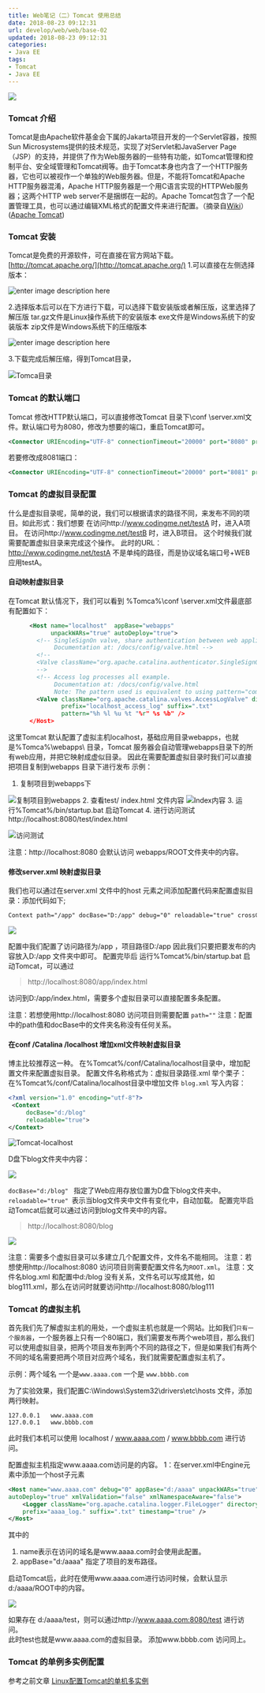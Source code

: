 ```yaml
---
title: Web笔记（二）Tomcat 使用总结
date: 2018-08-23 09:12:31
url: develop/web/web/base-02
updated: 2018-08-23 09:12:31
categories:
- Java EE
tags:
- Tomcat
- Java EE
---
```


![](https://cdn.jsdelivr.net/gh/niumoo/cdn-assets/2019/84e22fa4d78bc3eb8ed5109a0beb21f8.jpg)
###  Tomcat 介绍
Tomcat是由Apache软件基金会下属的Jakarta项目开发的一个Servlet容器，按照Sun Microsystems提供的技术规范，实现了对Servlet和JavaServer Page（JSP）的支持，并提供了作为Web服务器的一些特有功能，如Tomcat管理和控制平台、安全域管理和Tomcat阀等。由于Tomcat本身也内含了一个HTTP服务器，它也可以被视作一个单独的Web服务器。但是，不能将Tomcat和Apache HTTP服务器混淆，Apache HTTP服务器是一个用C语言实现的HTTPWeb服务器；这两个HTTP web server不是捆绑在一起的。Apache Tomcat包含了一个配置管理工具，也可以通过编辑XML格式的配置文件来进行配置。（摘录自[Wiki](https://zh.wikipedia.org/wiki/Apache_Tomcat)）([Apache Tomcat](http://tomcat.apache.org/))
<!-- more -->

### Tomcat 安装
Tomcat是免费的开源软件，可在直接在官方网站下载。
[http://tomcat.apache.org/](http://tomcat.apache.org/)
1.可以直接在左侧选择版本：

![enter image description here](https://cdn.jsdelivr.net/gh/niumoo/cdn-assets/2019/ae2daaf8a3849968ec40589cdcc54f4b.jpg)

2.选择版本后可以在下方进行下载，可以选择下载安装版或者解压版，这里选择了解压版
tar.gz文件是Linux操作系统下的安装版本
exe文件是Windows系统下的安装版本
zip文件是Windows系统下的压缩版本

![enter image description here](https://cdn.jsdelivr.net/gh/niumoo/cdn-assets/2019/5479a7ba9d098838d3e0fee1d2f05877.jpg)

3.下载完成后解压缩，得到Tomcat目录，

![Tomca目录](https://cdn.jsdelivr.net/gh/niumoo/cdn-assets/2019/869cfe4d5dc8a32e1e1b7f7723587a53.jpg)

### Tomcat 的默认端口

Tomcat 修改HTTP默认端口，可以直接修改Tomcat 目录下\conf \server.xml文件。默认端口号为8080，修改为想要的端口，重启Tomcat即可。
```xml
<Connector URIEncoding="UTF-8" connectionTimeout="20000" port="8080" protocol="HTTP/1.1" redirectPort="8443"/>
```
若要修改成8081端口：
```xml
<Connector URIEncoding="UTF-8" connectionTimeout="20000" port="8081" protocol="HTTP/1.1" redirectPort="8443"/>
```
### Tomcat 的虚拟目录配置
什么是虚拟目录呢，简单的说，我们可以根据请求的路径不同，来发布不同的项目。如此形式：我们想要
在访问http://www.codingme.net/testA  时，进入A项目。
在访问http://www.codingme.net/testB  时，进入B项目。
这个时候我们就需要配置虚拟目录来完成这个操作。
此时的URL：http://www.codingme.net/testA  不是单纯的路径，而是协议域名端口号+WEB应用testA。
#### 自动映射虚拟目录
在Tomcat 默认情况下，我们可以看到 %Tomca%\conf \server.xml文件最底部有配置如下：

```xml
      <Host name="localhost"  appBase="webapps"
            unpackWARs="true" autoDeploy="true">
        <!-- SingleSignOn valve, share authentication between web applications
             Documentation at: /docs/config/valve.html -->
        <!--
        <Valve className="org.apache.catalina.authenticator.SingleSignOn" />
        -->
        <!-- Access log processes all example.
             Documentation at: /docs/config/valve.html
             Note: The pattern used is equivalent to using pattern="common" -->
        <Valve className="org.apache.catalina.valves.AccessLogValve" directory="logs"
               prefix="localhost_access_log" suffix=".txt"
               pattern="%h %l %u %t "%r" %s %b" />
      </Host>
```
这里Tomcat 默认配置了虚拟主机localhost，基础应用目录webapps，也就是%Tomca%\webapps\ 目录，Tomcat 服务器会自动管理webapps目录下的所有web应用，并把它映射成虚似目录。
因此在需要配置虚拟目录时我们可以直接把项目复制到webapps 目录下进行发布
示例：
1. 复制项目到webapps下

![复制项目到webapps](https://cdn.jsdelivr.net/gh/niumoo/cdn-assets/2019/73a4fd3da0339281189dd33b0b417eba.jpg)
2. 查看test/ index.html 文件内容
    ![Index内容](https://cdn.jsdelivr.net/gh/niumoo/cdn-assets/2019/f9501721ef675ded41268e0080ef05bc.jpg)
3. 运行%Tomcat%/bin/startup.bat 启动Tomcat
4. 进行访问测试http://localhost:8080/test/index.html

![访问测试](https://cdn.jsdelivr.net/gh/niumoo/cdn-assets/2019/b6b0c70169fe8297bec33d9f51980a72.jpg)

注意：http://localhost:8080 会默认访问 webapps/ROOT文件夹中的内容。

#### 修改server.xml 映射虚拟目录

我们也可以通过在server.xml 文件中的host 元素之间添加配置代码来配置虚拟目录：添加代码如下;

```xml
Context path="/app" docBase="D:/app" debug="0" reloadable="true" crossContext="true"/>
```

![](https://cdn.jsdelivr.net/gh/niumoo/cdn-assets/2019/6a0ecaf86e878e286eb489d0b5b673d2.jpg)

配置中我们配置了访问路径为/app  ，项目路径D:/app 因此我们只要把要发布的内容放入D:/app 文件夹中即可。
 配置完毕后 运行%Tomcat%/bin/startup.bat 启动Tomcat，可以通过
> http://localhost:8080/app/index.html

访问到D:/app/index.html，需要多个虚拟目录可以直接配置多条配置。

注意：若想使用http://localhost:8080 访问项目则需要配置 `path=""`
注意：配置中的path值和docBase中的文件夹名称没有任何关系。

#### 在conf /Catalina /localhost 增加xml文件映射虚拟目录

博主比较推荐这一种。
在%Tomcat%/conf/Catalina/localhost目录中，增加配置文件来配置虚拟目录。
配置文件名称格式为：虚拟目录路径.xml
举个栗子：
在%Tomcat%/conf/Catalina/localhost目录中增加文件  `blog.xml`
写入内容：

```xml
<?xml version="1.0" encoding="utf-8"?>
 <Context
	 docBase="d:/blog"
	 reloadable="true">
</Context>
```
![Tomcat-localhost](https://cdn.jsdelivr.net/gh/niumoo/cdn-assets/2019/1a56a5580ae151d1b7201e11fd04bed8.jpg)

D盘下blog文件夹中内容：

![](https://cdn.jsdelivr.net/gh/niumoo/cdn-assets/2019/ab3ac58378336d818a7386d18e887eab.jpg)

`docBase="d:/blog" ` 指定了Web应用存放位置为D盘下blog文件夹中。
`reloadable="true" `表示当blog文件夹中文件有变化中，自动加载。
配置完毕启动Tomcat后就可以通过访问到blog文件夹中的内容。

> http://localhost:8080/blog

![](https://cdn.jsdelivr.net/gh/niumoo/cdn-assets/2019/5ca799c38a020dbd5ae476420537d3bc.jpg)

注意：需要多个虚拟目录可以多建立几个配置文件，文件名不能相同。
注意：若想使用http://localhost:8080 访问项目则需要配置文件名为`ROOT.xml`。
注意：文件名blog.xml 和配置中d:/blog 没有关系，文件名可以写成其他，如blog111.xml，那么在访问时就要访问http://localhost:8080/blog111

### Tomcat 的虚拟主机

首先我们先了解虚拟主机的用处，一个虚拟主机也就是一个网站。比如我们`只有一个服务器`，一个服务器上只有一个80端口，我们需要发布两个web项目，那么我们可以使用虚拟目录，把两个项目发布到两个不同的路径之下，但是如果我们有两个不同的域名需要把两个项目对应两个域名，我们就需要配置虚拟主机了。

示例：两个域名
一个是`www.aaaa.com`
一个是 `www.bbbb.com`

为了实验效果，我们配置C:\Windows\System32\drivers\etc\hosts 文件，添加两行映射。
```
127.0.0.1	www.aaaa.com
127.0.0.1	www.bbbb.com
```
此时我们本机可以使用 localhost / www.aaaa.com / www.bbbb.com 进行访问。

配置虚拟主机指定www.aaaa.com访问是的内容。
1：在server.xml中Engine元素中添加一个host子元素
```xml
<Host name="www.aaaa.com" debug="0" appBase="d:/aaaa" unpackWARs="true"
autoDeploy="true" xmlValidation="false" xmlNamespaceAware="false">
	<Logger className="org.apache.catalina.logger.FileLogger" directory="logs"
	prefix="aaaa_log." suffix=".txt" timestamp="true" />
</Host>
```
其中的
1. name表示在访问的域名是www.aaaa.com时会使用此配置。
1. appBase="d:/aaaa"  指定了项目的发布路径。

启动Tomcat后，此时在使用www.aaaa.com进行访问时候，会默认显示d:/aaaa/ROOT中的内容。

![](https://cdn.jsdelivr.net/gh/niumoo/cdn-assets/2019/c437877b962ffd9aac1f3beb2b9c074c.gif)

如果存在 d:/aaaa/test，则可以通过http://www.aaaa.com:8080/test  进行访问。  
此时test也就是www.aaaa.com的虚拟目录。
添加www.bbbb.com 访问同上。

### Tomcat 的单例多实例配置
参考之前文章
[Linux配置Tomcat的单机多实例](https://www.wdbyte.com/2018/08/develop/install-tomcat-many-instance/)